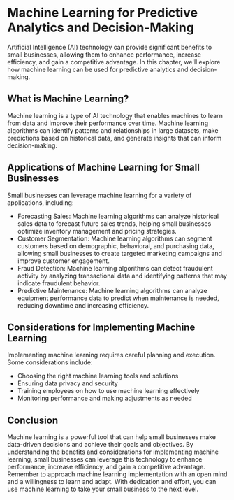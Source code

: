 Machine Learning for Predictive Analytics and Decision-Making
====================================================================================================================================

Artificial Intelligence (AI) technology can provide significant benefits to small businesses, allowing them to enhance performance, increase efficiency, and gain a competitive advantage. In this chapter, we'll explore how machine learning can be used for predictive analytics and decision-making.

What is Machine Learning?
-------------------------

Machine learning is a type of AI technology that enables machines to learn from data and improve their performance over time. Machine learning algorithms can identify patterns and relationships in large datasets, make predictions based on historical data, and generate insights that can inform decision-making.

Applications of Machine Learning for Small Businesses
-----------------------------------------------------

Small businesses can leverage machine learning for a variety of applications, including:

* Forecasting Sales: Machine learning algorithms can analyze historical sales data to forecast future sales trends, helping small businesses optimize inventory management and pricing strategies.
* Customer Segmentation: Machine learning algorithms can segment customers based on demographic, behavioral, and purchasing data, allowing small businesses to create targeted marketing campaigns and improve customer engagement.
* Fraud Detection: Machine learning algorithms can detect fraudulent activity by analyzing transactional data and identifying patterns that may indicate fraudulent behavior.
* Predictive Maintenance: Machine learning algorithms can analyze equipment performance data to predict when maintenance is needed, reducing downtime and increasing efficiency.

Considerations for Implementing Machine Learning
------------------------------------------------

Implementing machine learning requires careful planning and execution. Some considerations include:

* Choosing the right machine learning tools and solutions
* Ensuring data privacy and security
* Training employees on how to use machine learning effectively
* Monitoring performance and making adjustments as needed

Conclusion
----------

Machine learning is a powerful tool that can help small businesses make data-driven decisions and achieve their goals and objectives. By understanding the benefits and considerations for implementing machine learning, small businesses can leverage this technology to enhance performance, increase efficiency, and gain a competitive advantage. Remember to approach machine learning implementation with an open mind and a willingness to learn and adapt. With dedication and effort, you can use machine learning to take your small business to the next level.
